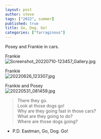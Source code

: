 ```yaml
---
layout: post
author: steve
tags: ["2022", summer]
published: true
title: Go, Dog. Go!
categories: ["farraginous"]
---
```

Posey and Frankie in cars.  

Frankie  
![Screenshot_20220710-123457_Gallery.jpg]({{site.pics_url}}/assets/media/Screenshot_20220710-123457_Gallery.jpg)

Frankie  
![20220626_123307.jpg]({{site.pics_url}}/assets/media/20220626_123307.jpg)

Frankie and Posey  
![20220531_081459.jpg]({{site.pics_url}}/assets/media/20220531_081459.jpg)

>There they go.  
>Look at those dogs go!  
>Why are they going fast in those cars?  
>What are they going to do?  
>Where are those dogs going?  

- P.D. Eastman, Go, Dog. Go!  
